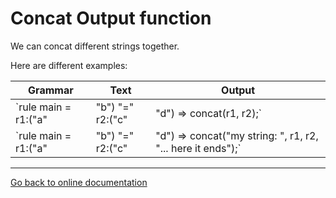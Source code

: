 # Concat Output function

We can concat different strings together.

Here are different examples:

Grammar|Text|Output
-|-|-
`rule main = r1:("a" | "b") "=" r2:("c" | "d") => concat(r1, r2);`|"a=c"|`"ac"`
`rule main = r1:("a" | "b") "=" r2:("c" | "d") => concat("my string:  ", r1, r2, "...  here it ends");`|"a=c"|`"my string:  ac...  here it ends"`

---
[Go back to online documentation](../../README.md)
